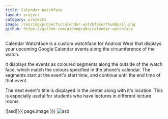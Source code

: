 ```yaml
---
title: Calendar Watchface
layout: project
category: projects
image: /res/img/projects/calendar-watchface/thumbnail.png
github: https://github.com/aidangrabe/calendar-watchface
---
```


Calendar Watchface is a custom watchface for Android Wear that displays your
upcoming Google Calendar events along the circumference of the watch.

It displays the events as coloured segments along the outside of the watch
face, which match the colours specified in the phone's calendar. The segments
start at the event's start time, and continue until the end time of that event.

The next event's title is displayed in the center along with it's location.
This is especially useful for students who have lectures in different lecture
rooms.

![asd]({{ page.image }})
![asd](https://raw.githubusercontent.com/aidangrabe/calendar-watchface/master/wear/src/main/res/drawable-mdpi/watchface_square_preview.png)
